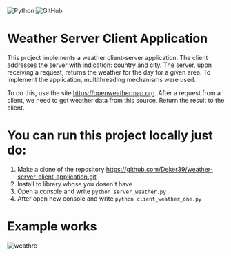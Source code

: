 ![Python](https://img.shields.io/badge/python-3670A0?style=for-the-badge&logo=python&logoColor=ffdd54)
![GitHub](https://img.shields.io/badge/github-%23121011.svg?style=for-the-badge&logo=github&logoColor=white)

# Weather Server Client Application

This project implements a weather client-server application. The client addresses the server with indication: country and city. The server, upon receiving a request, returns the weather for the day for a given area. To implement the application, multithreading mechanisms were used.

To do this, use the site https://openweathermap.org.
After a request from a client, we need to get weather data from this source. Return the result to the client.

# You can run this project locally just do:

1. Make a clone of the repository https://github.com/Deker39/weather-server-client-application.git
2. Install to librery whose you dosen't have
3. Open a console and write  `python server_weather.py` 
4. After open new console and write  `python client_weather_one.py`


# Example works

![weathre](https://github.com/Deker39/weather-server-client-application/assets/44725291/59db44bc-10cb-4152-bcfc-f01b259c8bf7)
